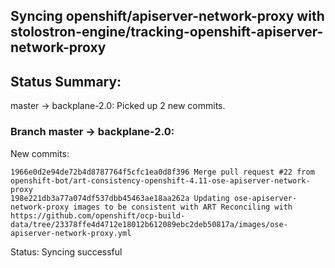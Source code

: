 ## Syncing openshift/apiserver-network-proxy with stolostron-engine/tracking-openshift-apiserver-network-proxy

## Status Summary:

master -> backplane-2.0: Picked up 2 new commits.  

### Branch master -> backplane-2.0:

New commits:

```
1966e0d2e94de72b4d8787764f5cfc1ea0d8f396 Merge pull request #22 from openshift-bot/art-consistency-openshift-4.11-ose-apiserver-network-proxy
198e221db3a77a074df537dbb45463ae18aa262a Updating ose-apiserver-network-proxy images to be consistent with ART Reconciling with https://github.com/openshift/ocp-build-data/tree/23378ffe4d4712e18012b612089ebc2deb50817a/images/ose-apiserver-network-proxy.yml
```

Status: Syncing successful
